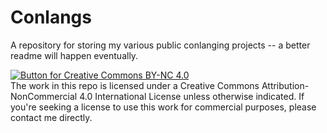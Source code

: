 # Conlangs

A repository for storing my various public conlanging projects -- a better readme will happen eventually.

 [![Button for Creative Commons BY-NC 4.0](https://licensebuttons.net/l/by-nc/4.0/88x31.png)](https://creativecommons.org/licenses/by-nc/4.0/)  
The work in this repo is licensed under a Creative Commons Attribution-NonCommercial 4.0 International License unless otherwise indicated. If you're seeking a license to use this work for commercial purposes, please contact me directly.
